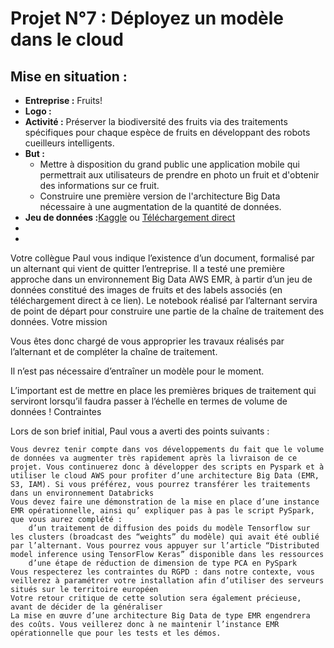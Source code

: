 # Projet N°7 : Déployez un modèle dans le cloud

## Mise en situation :

- **Entreprise :**  Fruits!
- **Logo :**
- **Activité :** Préserver la biodiversité des fruits via des traitements spécifiques pour chaque espèce de fruits en développant des robots cueilleurs intelligents.
- **But :**
    - Mettre à disposition du grand public une application mobile qui permettrait aux utilisateurs de prendre en photo un fruit et d'obtenir des informations sur ce fruit.
    - Construire une première version de l'architecture Big Data nécessaire à une augmentation de la quantité de données.
- **Jeu de données :**[Kaggle](https://www.kaggle.com/datasets/moltean/fruits) ou [Téléchargement direct](https://s3.eu-west-1.amazonaws.com/course.oc-static.com/projects/Data_Scientist_P8/fruits.zip)
- 
- 



Votre collègue Paul vous indique l’existence d’un document, formalisé par un alternant qui vient de quitter l’entreprise. Il a testé une première approche dans un environnement Big Data AWS EMR, à partir d’un jeu de données constitué des images de fruits et des labels associés (en téléchargement direct à ce lien). Le notebook réalisé par l’alternant servira de point de départ pour construire une partie de la chaîne de traitement des données.
Votre mission

Vous êtes donc chargé de vous approprier les travaux réalisés par l’alternant et de compléter la chaîne de traitement.

Il n’est pas nécessaire d’entraîner un modèle pour le moment.

L’important est de mettre en place les premières briques de traitement qui serviront lorsqu’il faudra passer à l’échelle en termes de volume de données !
Contraintes

Lors de son brief initial, Paul vous a averti des points suivants :

    Vous devrez tenir compte dans vos développements du fait que le volume de données va augmenter très rapidement après la livraison de ce projet. Vous continuerez donc à développer des scripts en Pyspark et à utiliser le cloud AWS pour profiter d’une architecture Big Data (EMR, S3, IAM). Si vous préférez, vous pourrez transférer les traitements dans un environnement Databricks
    Vous devez faire une démonstration de la mise en place d’une instance EMR opérationnelle, ainsi qu’ expliquer pas à pas le script PySpark, que vous aurez complété : 
        d’un traitement de diffusion des poids du modèle Tensorflow sur les clusters (broadcast des “weights” du modèle) qui avait été oublié par l’alternant. Vous pourrez vous appuyer sur l’article “Distributed model inference using TensorFlow Keras” disponible dans les ressources
        d’une étape de réduction de dimension de type PCA en PySpark 
    Vous respecterez les contraintes du RGPD : dans notre contexte, vous veillerez à paramétrer votre installation afin d’utiliser des serveurs situés sur le territoire européen 
    Votre retour critique de cette solution sera également précieuse, avant de décider de la généraliser
    La mise en œuvre d’une architecture Big Data de type EMR engendrera des coûts. Vous veillerez donc à ne maintenir l’instance EMR opérationnelle que pour les tests et les démos.
